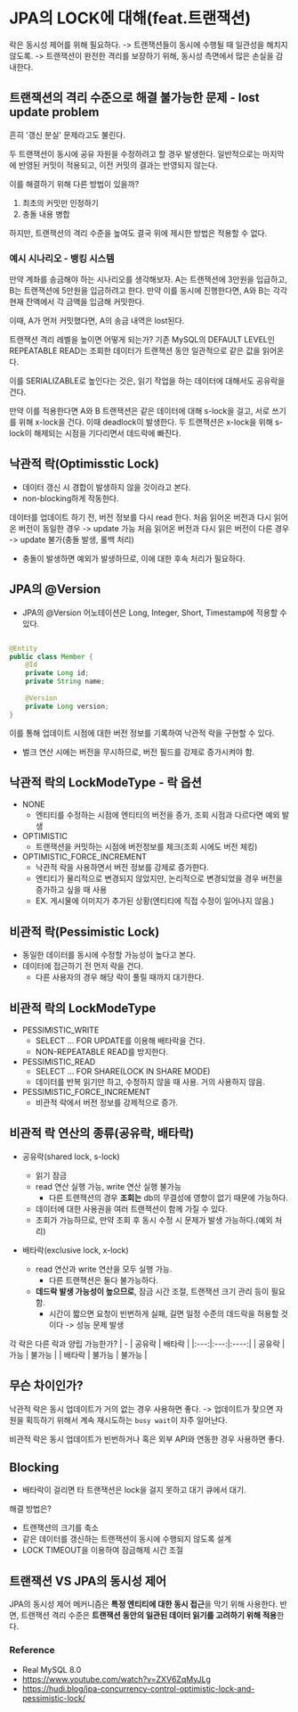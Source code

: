# JPA의 LOCK에 대해(feat.트랜잭션)

락은 동시성 제어를 위해 필요하다.
-> 트랜잭션들이 동시에 수행될 때 일관성을 해치지 않도록.
-> 트랜잭션이 완전한 격리를 보장하기 위해, 동시성 측면에서 많은 손실을 감내한다.

## 트랜잭션의 격리 수준으로 해결 불가능한 문제 - lost update problem
흔히 '갱신 분실' 문제라고도 불린다.

두 트랜잭션이 동시에 공유 자원을 수정하려고 할 경우 발생한다.
일반적으로는 마지막에 반영된 커밋이 적용되고, 이전 커밋의 결과는 반영되지 않는다.

이를 해결하기 위해 다른 방법이 있을까?
1. 최초의 커밋만 인정하기
2. 충돌 내용 병합

하지만, 트랜잭션의 격리 수준을 높여도 결국 위에 제시한 방법은 적용할 수 없다.

### 예시 시나리오 - 뱅킹 시스템
만약 계좌를 송금해야 하는 시나리오를 생각해보자.
A는 트랜잭션에 3만원을 입급하고, B는 트랜잭션에 5만원을 입금하려고 한다.
만약 이를 동시에 진행한다면, A와 B는 각각 현재 잔액에서 각 금액을 입금해 커밋한다.

이때, A가 먼저 커밋했다면, A의 송금 내역은 lost된다.

트랜잭션 격리 레벨을 높이면 어떻게 되는가?
기존 MySQL의 DEFAULT LEVEL인 REPEATABLE READ는 조회한 데이터가 트랜잭션 동안 일관적으로 같은 값을 읽어온다.

이를 SERIALIZABLE로 높인다는 것은, 읽기 작업을 하는 데이터에 대해서도 공유락을 건다.

만약 이를 적용한다면 A와 B 트랜잭션은 같은 데이터에 대해 s-lock을 걸고, 서로 쓰기를 위해 x-lock을 건다.
이때 deadlock이 발생한다. 두 트랜잭션은 x-lock을 위해 s-lock이 해제되는 시점을 기다리면서 데드락에 빠진다.

## 낙관적 락(Optimisstic Lock)

* 데이터 갱신 시 경합이 발생하지 않을 것이라고 본다.
* non-blocking하게 작동한다.

데이터를 업데이트 하기 전, 버전 정보를 다시 read 한다.
처음 읽어온 버전과 다시 읽어온 버전이 동일한 경우 -> update 가능
처음 읽어온 버전과 다시 읽은 버전이 다른 경우 -> update 불가(충돌 발생, 롤백 처리)

* 충돌이 발생하면 예외가 발생하므로, 이에 대한 후속 처리가 필요하다.

## JPA의 @Version
- JPA의 @Version 어노테이션은 Long, Integer, Short, Timestamp에 적용할 수 있다.

```java

@Entity
public class Member {
    @Id
    private Long id;
    private String name;
    
    @Version
    private Long version;
}
```

이를 통해 업데이트 시점에 대한 버전 정보를 기록하여 낙관적 락을 구현할 수 있다.
* 벌크 연산 시에는 버전을 무시하므로, 버전 필드를 강제로 증가시켜야 함.

## 낙관적 락의 LockModeType - 락 옵션

* NONE
  * 엔티티를 수정하는 시점에 엔티티의 버전을 증가, 조회 시점과 다르다면 예외 발생
* OPTIMISTIC
  * 트랜잭션을 커밋하는 시점에 버전정보를 체크(조회 시에도 버전 체킹)
* OPTIMISTIC_FORCE_INCREMENT
  * 낙관적 락을 사용하면서 버전 정보를 강제로 증가한다.
  * 엔티티가 물리적으로 변경되지 않았지만, 논리적으로 변경되었을 경우 버전을 증가하고 싶을 때 사용
  * EX. 게시물에 이미지가 추가된 상황(엔티티에 직접 수정이 일어나지 않음.)

## 비관적 락(Pessimistic Lock)

* 동일한 데이터를 동시에 수정할 가능성이 높다고 본다.
* 데이터에 접근하기 전 먼저 락을 건다.
  * 다른 사용자의 경우 해당 락이 풀릴 때까지 대기한다.

## 비관적 락의 LockModeType
* PESSIMISTIC_WRITE
  * SELECT ... FOR UPDATE를 이용해 배타락을 건다.
  * NON-REPEATABLE READ를 방지한다.
* PESSIMISTIC_READ
  * SELECT ... FOR SHARE(LOCK IN SHARE MODE)
  * 데이터를 반복 읽기만 하고, 수정하지 않을 때 사용. 거의 사용하지 않음.
* PESSIMISTIC_FORCE_INCREMENT
  * 비관적 락에서 버전 정보를 강제적으로 증가.

## 비관적 락 연산의 종류(공유락, 배타락)

* 공유락(shared lock, s-lock)
  * 읽기 잠금
  * read 연산 실행 가능, write 연산 실행 불가능
    * 다른 트랜잭션의 경우 **조회는** db의 무결성에 영향이 없기 때문에 가능하다.
  * 데이터에 대한 사용권을 여러 트랜잭션이 함께 가질 수 있다.
  * 조회가 가능하므로, 만약 조회 후 동시 수정 시 문제가 발생 가능하다.(예외 처리)

* 배타락(exclusive lock, x-lock)
  * read 연산과 write 연산을 모두 실행 가능.
    * 다른 트랜잭션은 둘다 불가능하다.
  * **데드락 발생 가능성이 높으므로**, 잠금 시간 조절, 트랜잭션 크기 관리 등이 필요함.
    * 시간이 짧으면 요청이 빈번하게 실패, 길면 일정 수준의 데드락을 허용할 것이다 -> 성능 문제 발생

각 락은 다른 락과 양립 가능한가?
|  -  | 공유락 | 배타락  |
|:---:|:---:|:----:|
| 공유락 | 가능  | 불가능  |
| 배타락 | 불가능 | 불가능  |

## 무슨 차이인가?
낙관적 락은 동시 업데이트가 거의 없는 경우 사용하면 좋다.
-> 업데이트가 잦으면 자원을 획득하기 위해서 계속 재시도하는 `busy wait`이 자주 일어난다.

비관적 락은 동시 업데이트가 빈번하거나 혹은 외부 API와 연동한 경우 사용하면 좋다.

## Blocking
* 배타락이 걸리면 타 트랜잭션은 lock을 걸지 못하고 대기 큐에서 대기.

해결 방법은?
* 트랜잭션의 크기를 축소
* 같은 데이터를 갱신하는 트랜잭션이 동시에 수행되지 않도록 설계
* LOCK TIMEOUT을 이용하여 잠금해제 시간 조절

## 트랜잭션 VS JPA의 동시성 제어
JPA의 동시성 제어 메커니즘은 **특정 엔티티에 대한 동시 접근**을 막기 위해 사용한다. 
반면, 트랜잭션 격리 수준은 **트랜잭션 동안의 일관된 데이터 읽기를 고려하기 위해 적용**한다.

### Reference
* Real MySQL 8.0
* https://www.youtube.com/watch?v=ZXV6ZqMyJLg
* https://hudi.blog/jpa-concurrency-control-optimistic-lock-and-pessimistic-lock/